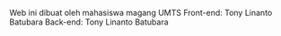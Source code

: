 Web ini dibuat oleh mahasiswa magang UMTS
Front-end: Tony Linanto Batubara
Back-end: Tony Linanto Batubara
